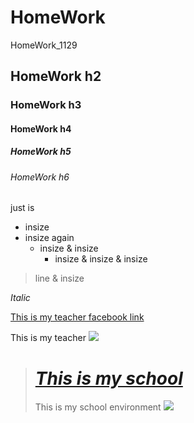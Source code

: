 # HomeWork
HomeWork_1129

## HomeWork h2
### HomeWork h3
#### HomeWork h4
##### HomeWork h5
###### HomeWork h6

just is <p>
  - insize
  - insize again
    - insize & insize
      - insize & insize & insize
  
>line & insize

*Italic*

[This is my teacher facebook link](https://zh-tw.facebook.com/kuyaw.chang)

This is my teacher
![](https://images.1111.com.tw/discussPic/82/51798282_145203545.500258.JPG)

  
># [*This is my school*](https://www.dyu.edu.tw/)
  >This is my school environment
   >![](http://images.1111.com.tw/discussPic/45/51648645_72723195.707973.png)
